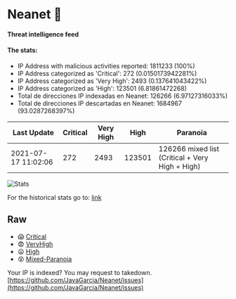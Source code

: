 # Neanet :hocho:
#### Threat intelligence feed
#### The stats:

- IP Address with malicious activities reported: 1811233 (100%)
- IP Address categorized as 'Critical':  272 (0.0150173942281%)
- IP Address categorized as 'Very High':  2493 (0.137641043422%)
- IP Address categorized as 'High':  123501 (6.81861472268)
- Total de direcciones IP indexadas en Neanet:  126266 (6.97127316033%)
- Total de direcciones IP descartadas en Neanet:  1684967 (93.0287268397%)

| Last Update | Critical | Very High | High | Paranoia |
| --- | --- | --- | --- | --- |
| 2021-07-17 11:02:06 | 272 | 2493 | 123501 | 126266 mixed list (Critical + Very High + High)|

![Stats](https://docs.google.com/spreadsheets/d/e/2PACX-1vSnaNMIXVabIpDJjufMlzH7poXnshF3mgd8Is1g9ytUEzVsP5my4Trn8f-xkoLLQ38xpL3HtmUexLo6/pubchart?oid=501124687&format=image)

For the historical stats go to: [link](/stats.csv)
## Raw
- :scream: [Critical](https://raw.githubusercontent.com/JavaGarcia/Neanet/master/blacklists/neanet_critical.txt)
- :fearful: [VeryHigh](https://raw.githubusercontent.com/JavaGarcia/Neanet/master/blacklists/neanet_veryHigh.txtt)
- :frowning: [High](https://raw.githubusercontent.com/JavaGarcia/Neanet/master/blacklists/neanet_high.txt)
- :dizzy_face: [Mixed-Paranoia](https://raw.githubusercontent.com/JavaGarcia/Neanet/master/blacklists/neanet_all.txt)


Your IP is indexed? You may request to takedown. [https://github.com/JavaGarcia/Neanet/issues](https://github.com/JavaGarcia/Neanet/issues)







































































































































































































































































































































































































































































































































































































































































































































































































































































































































































































































































































































































































































































































































































































































































































































































































































































































































































































































































































































































































































































































































































































































































































































































































































































































































































































































































































































































































































































































































































































































































































































































































































































































































































































































































































































































































































































































































































































































































































































































































































































































































































































































































































































































































































































































































































































































































































































































































































































































































































































































































































































































































































































































































































































































































































































































































































































































































































































































































































































































































































































































































































































































































































































































































































































































































































































































































































































































































































































































































































































































































































































































































































































































































































































































































































































































































































































































































































































































